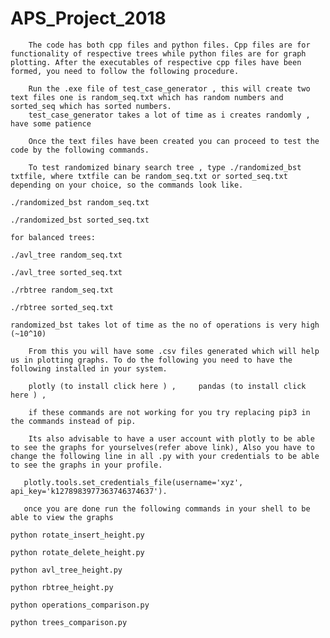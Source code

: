 # APS_Project_2018
        The code has both cpp files and python files. Cpp files are for functionality of respective trees while python files are for graph plotting. After the executables of respective cpp files have been formed, you need to follow the following procedure.

        Run the .exe file of test_case_generator , this will create two text files one is random_seq.txt which has random numbers and sorted_seq which has sorted numbers.
        test_case_generator takes a lot of time as i creates randomly , have some patience

        Once the text files have been created you can proceed to test the code by the following commands.

        To test randomized binary search tree , type ./randomized_bst txtfile, where txtfile can be random_seq.txt or sorted_seq.txt depending on your choice, so the commands look like.

    ./randomized_bst random_seq.txt

    ./randomized_bst sorted_seq.txt

    for balanced trees:

    ./avl_tree random_seq.txt

    ./avl_tree sorted_seq.txt

    ./rbtree random_seq.txt

    ./rbtree sorted_seq.txt
    
    randomized_bst takes lot of time as the no of operations is very high (~10^10)

        From this you will have some .csv files generated which will help us in plotting graphs. To do the following you need to have the following installed in your system.

        plotly (to install click here ) ,     pandas (to install click here ) ,

        if these commands are not working for you try replacing pip3 in the commands instead of pip.

        Its also advisable to have a user account with plotly to be able to see the graphs for yourselves(refer above link), Also you have to change the following line in all .py with your credentials to be able to see the graphs in your profile.

       plotly.tools.set_credentials_file(username='xyz', api_key='k1278983977363746374637').

       once you are done run the following commands in your shell to be able to view the graphs

    python rotate_insert_height.py

    python rotate_delete_height.py

    python avl_tree_height.py

    python rbtree_height.py

    python operations_comparison.py

    python trees_comparison.py

